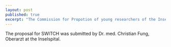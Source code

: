 ```yaml
---
layout: post
published: true
excerpt: "The Commission for Propotion of young researchers of the Inselspital supports SWITCH "
---
```


The proposal for SWITCH was submitted by Dr. med. Christian Fung, Oberarzt at the Inselspital.
